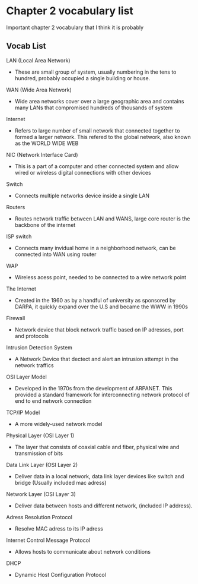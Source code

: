 # Chapter 2 vocabulary list
Important chapter 2 vocabulary that I think it is probably
## Vocab List
LAN (Local Area Network)
* These are small group of system, usually numbering in the tens to hundred, probably occupied a single building or house.

WAN (Wide Area Network)
*  Wide area networks cover over a large geographic area and contains many LANs that compromised hundreds of thousands of system

Internet
* Refers to large number of small network that connected together to formed a larger network. This refered to the global network, also known as the WORLD WIDE WEB

NIC (Network Interface Card)
* This is a part of a computer and other connected system and allow wired or wireless digital connections with other devices

Switch
* Connects multiple networks device inside a single LAN

Routers
* Routes network traffic between LAN and WANS, large core router is the backbone of the internet

ISP switch
* Connects many invidual home in a neighborhood network, can be connected into WAN using router

WAP
* Wireless acess point, needed to be connected to a wire network point 

The Internet
* Created in the 1960 as by a handful of university as sponsored by DARPA, it quickly expand over the U.S and became the WWW in 1990s

Firewall
* Network device that block network traffic based on IP adresses, port and protocols

Intrusion Detection System 
* A Network Device that dectect and alert an intrusion attempt in the network traffics

OSI Layer Model
* Developed in the 1970s from the development of ARPANET. This provided a standard framework for interconnecting network protocol of end to end network connection

TCP/IP Model
* A more widely-used network model

Physical Layer (OSI Layer 1)
* The layer that consists of coaxial cable and fiber, physical wire and transmission of bits 

Data Link Layer (OSI Layer 2)
* Deliver data in a local network, data link layer devices like switch and bridge (Usually included mac adress)

Network Layer (OSI Layer 3)
* Deliver data between hosts and different network, (included IP address).

Adress Resolution Protocol
* Resolve MAC adress to its IP adress

Internet Control Message Protocol 
* Allows hosts to communicate about network conditions

DHCP
* Dynamic Host Configuration Protocol
